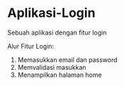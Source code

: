 # Aplikasi-Login
Sebuah aplikasi dengan fitur login

Alur Fitur Login:
1. Memasukkan email dan password
2. Memvalidasi masukkan 
3. Menampilkan halaman home
